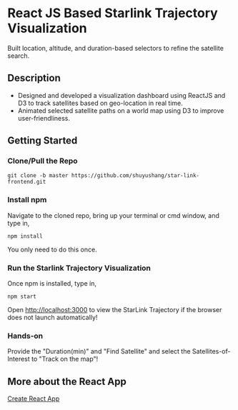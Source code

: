 # React JS Based Starlink Trajectory Visualization

Built location, altitude, and duration-based selectors to refine the satellite search.


## Description

* Designed and developed a visualization dashboard using ReactJS and D3 to track satellites based on geo-location in real time.
* Animated selected satellite paths on a world map using D3 to improve user-friendliness.


## Getting Started

### Clone/Pull the Repo

```
git clone -b master https://github.com/shuyushang/star-link-frontend.git
```

### Install npm

Navigate to the cloned repo, bring up your terminal or cmd window, and type in,

```
npm install
```

You only need to do this once.

### Run the Starlink Trajectory Visualization

Once npm is installed, type in,

```
npm start
```

Open [http://localhost:3000](http://localhost:3000) to view the StarLink Trajectory if the browser does not launch automatically!

### Hands-on

Provide the "Duration(min)" and "Find Satellite" and select the Satellites-of-Interest to "Track on the map"!

## More about the React App
[Create React App](https://github.com/facebook/create-react-app)

